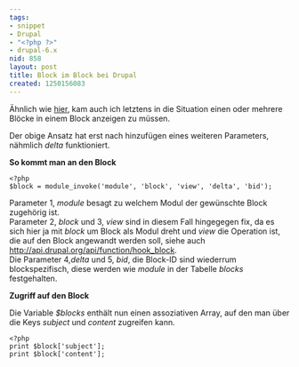 ```yaml
---
tags:
- snippet
- Drupal
- "<?php ?>"
- drupal-6.x
nid: 858
layout: post
title: Block im Block bei Drupal
created: 1250156083
---
```

<p>Ähnlich wie <a href="http://www.anelloconsulting.com/drupal_block_within_block">hier</a>, kam auch ich letztens in die Situation einen oder mehrere Blöcke in einem Block anzeigen zu müssen.</p>
<p>Der obige Ansatz hat erst nach hinzufügen eines weiteren Parameters, nähmlich <i>delta</i> funktioniert.</p>
<strong>So kommt man an den Block</strong>

```
<?php
$block = module_invoke('module', 'block', 'view', 'delta', 'bid'); 
```
<!--break-->
<p>Parameter 1, <i>module</i> besagt zu welchem Modul der gewünschte Block zugehörig ist.<br>
Parameter 2, <i>block</i> und 3, <i>view</i> sind in diesem Fall hingegegen fix, da es sich hier ja mit <i>block</i> um Block als Modul dreht und <i>view</i> die Operation ist, die auf den Block angewandt werden soll, siehe auch <a href="http://api.drupal.org/api/function/hook_block">http://api.drupal.org/api/function/hook_block</a>.<br>
	Die Parameter 4,<i>delta</i> und 5, <i>bid</i>, die Block-ID sind wiederrum blockspezifisch, diese werden wie <i>module</i> in der Tabelle <i>blocks</i> festgehalten.</p>
<strong>Zugriff auf den Block</strong>

Die Variable <i>$blocks</i> enthält nun einen assoziativen Array, auf den man über die Keys <i>subject</i> und <i>content</i> zugreifen kann. 

```
<?php
print $block['subject'];
print $block['content'];
```
